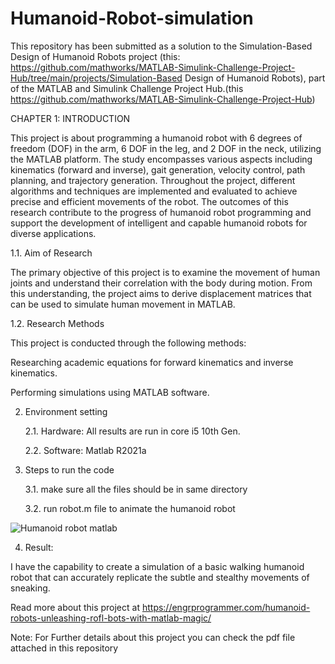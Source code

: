 # Humanoid-Robot-simulation

This repository has been submitted as a solution to the Simulation-Based Design of Humanoid Robots project
(this: https://github.com/mathworks/MATLAB-Simulink-Challenge-Project-Hub/tree/main/projects/Simulation-Based Design of Humanoid Robots), part of the MATLAB and Simulink Challenge Project Hub.(this https://github.com/mathworks/MATLAB-Simulink-Challenge-Project-Hub)

CHAPTER 1: INTRODUCTION

This project is about programming a humanoid robot with 6 degrees of freedom (DOF) in the arm, 6 DOF in the leg, and 2 DOF in the neck, utilizing the MATLAB platform. The study encompasses various aspects including kinematics (forward and inverse), gait generation, velocity control, path planning, and trajectory generation. Throughout the project, different algorithms and techniques are implemented and evaluated to achieve precise and efficient movements of the robot. The outcomes of this research contribute to the progress of humanoid robot programming and support the development of intelligent and capable humanoid robots for diverse applications.

  1.1.	Aim of Research

The primary objective of this project is to examine the movement of human joints and understand their correlation with the body during motion. From this understanding, the project aims to derive displacement matrices that can be used to simulate human movement in MATLAB.

  1.2. 	Research Methods

This project is conducted through the following methods:

  Researching academic equations for forward kinematics and inverse kinematics.

  Performing simulations using MATLAB software.

2. Environment setting
   
    2.1. Hardware: All results are run in core i5 10th Gen.
   
    2.2. Software: Matlab R2021a

3. Steps to run the code

    3.1. make sure all the files should be in same directory
   
    3.2. run robot.m file to animate the humanoid robot


![Humanoid robot matlab](https://github.com/MMudassirShakeel/Humanoid-Robot-simulation/assets/112872954/e18b6e9b-467f-4cf3-88e2-76fe48b0ae3f)


4. Result:
   
I have the capability to create a simulation of a basic walking humanoid robot that can accurately replicate the subtle and stealthy movements of sneaking.
   
Read more about this project at 
https://engrprogrammer.com/humanoid-robots-unleashing-rofl-bots-with-matlab-magic/


Note: For Further details about this project you can check the pdf file attached in this repository
